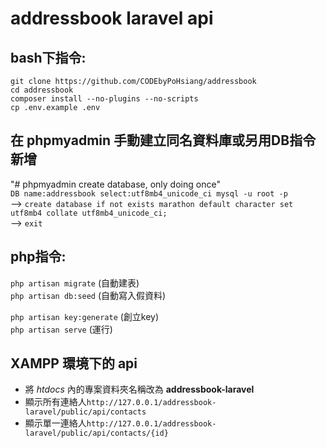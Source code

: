 # addressbook laravel api

## bash下指令:<br/>
`git clone https://github.com/CODEbyPoHsiang/addressbook` <br/>
`cd addressbook`<br/> 
`composer install --no-plugins --no-scripts`<br/>
`cp .env.example .env`<br/>


## 在 phpmyadmin 手動建立同名資料庫或另用DB指令新增<br/>
"# phpmyadmin create database, only doing once" <br/>
`DB name:addressbook select:utf8mb4_unicode_ci mysql -u root -p` <br/>
--> `create database if not exists marathon default character set utf8mb4 collate utf8mb4_unicode_ci;` <br/>
--> `exit`<br/>

## php指令:<br/>
`php artisan migrate` (自動建表)<br/> 
`php artisan db:seed` (自動寫入假資料)<br/>

`php artisan key:generate` (創立key) <br/>
`php artisan serve` (運行)<br/>

## XAMPP 環境下的 api
- 將 *htdocs* 內的專案資料夾名稱改為 **addressbook-laravel**
- 顯示所有連絡人`http://127.0.0.1/addressbook-laravel/public/api/contacts`
- 顯示單一連絡人`http://127.0.0.1/addressbook-laravel/public/api/contacts/{id}`
